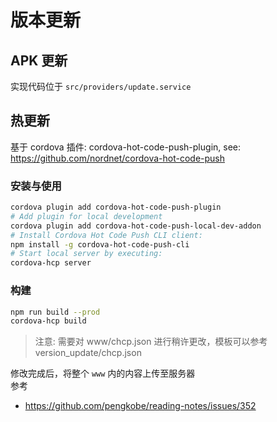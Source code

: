 # 版本更新

## APK 更新

实现代码位于 `src/providers/update.service`

## 热更新

基于 cordova 插件: cordova-hot-code-push-plugin, see: https://github.com/nordnet/cordova-hot-code-push

### 安装与使用

```bash
cordova plugin add cordova-hot-code-push-plugin
# Add plugin for local development
cordova plugin add cordova-hot-code-push-local-dev-addon
# Install Cordova Hot Code Push CLI client:
npm install -g cordova-hot-code-push-cli
# Start local server by executing:
cordova-hcp server
```

### 构建

```bash
npm run build --prod
cordova-hcp build
```

> 注意: 需要对 www/chcp.json 进行稍许更改，模板可以参考 version_update/chcp.json

修改完成后，将整个 `www` 内的内容上传至服务器  
参考

- https://github.com/pengkobe/reading-notes/issues/352
